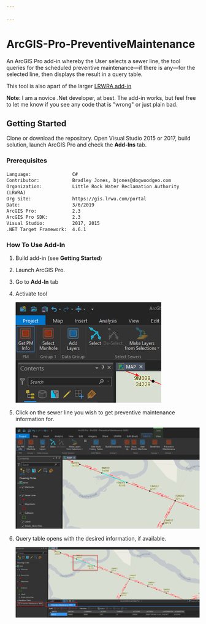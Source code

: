 ```yaml
---

---
```


# ArcGIS-Pro-PreventiveMaintenance
An ArcGIS Pro add-in whereby the User selects a sewer line,  the tool queries for the scheduled preventive maintenance—if there is any—for the selected line, then displays the result in a query table. 

This tool is also apart of the larger [LRWRA add-in](https://github.com/dogwoodgeo/ArcGIS-Pro-LRWRA) 

**Note**: I am a novice .Net developer, at best.  The add-in works, but feel free to let me know if you see any code that is "wrong" or just plain bad.  

## Getting Started

Clone or download the repository. Open Visual Studio 2015 or 2017, build solution, launch ArcGIS Pro and check the **Add-Ins** tab.

### Prerequisites

```
Language:				C#
Contributor:			Bradley Jones, bjones@dogwoodgeo.com
Organization:			Little Rock Water Reclamation Authority (LRWRA)
Org Site: 			    https://gis.lrwu.com/portal
Date:					3/6/2019
ArcGIS Pro:				2.3
ArcGIS Pro SDK: 		2.3
Visual Studio: 			2017, 2015
.NET Target Framework:	4.6.1
```

### How To Use Add-In

1. Build add-in (see **Getting Started**)

2. Launch ArcGIS Pro.

3. Go to **Add-In** tab

4. Activate tool

   ![](assets/2019-03-06_13-57-44.png)

5. Click on the sewer line you wish to get preventive maintenance information for.

   ![](assets/2019-03-06_14-00-55.png)

6. Query table opens with the desired information, if available.

   ![](assets/2019-03-06_14-01-27.png)





